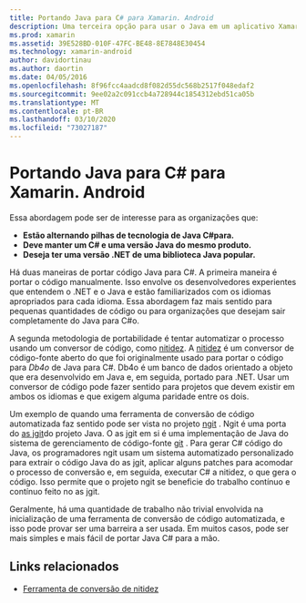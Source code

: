 ```yaml
---
title: Portando Java para C# para Xamarin. Android
description: Uma terceira opção para usar o Java em um aplicativo Xamarin. Android é portar o código-fonte C#Java para.
ms.prod: xamarin
ms.assetid: 39E528BD-010F-47FC-BE48-8E7848E30454
ms.technology: xamarin-android
author: davidortinau
ms.author: daortin
ms.date: 04/05/2016
ms.openlocfilehash: 8f96fcc4aadcd8f082d55dc568b2517f048edaf2
ms.sourcegitcommit: 9ee02a2c091ccb4a728944c1854312ebd51ca05b
ms.translationtype: MT
ms.contentlocale: pt-BR
ms.lasthandoff: 03/10/2020
ms.locfileid: "73027187"
---
```

# <a name="porting-java-to-c-for-xamarinandroid"></a>Portando Java para C# para Xamarin. Android

Essa abordagem pode ser de interesse para as organizações que:

- **Estão alternando pilhas de tecnologia de Java C#para.**
- **Deve manter um C# e uma versão Java do mesmo produto.**
- **Deseja ter uma versão .NET de uma biblioteca Java popular.**

Há duas maneiras de portar código Java para C#. A primeira maneira é portar o código manualmente. Isso envolve os desenvolvedores experientes que entendem o .NET e o Java e estão familiarizados com os idiomas apropriados para cada idioma. Essa abordagem faz mais sentido para pequenas quantidades de código ou para organizações que desejam sair completamente do Java para C#o.

A segunda metodologia de portabilidade é tentar automatizar o processo usando um conversor de código, como [nitidez](https://github.com/mono/sharpen). A [nitidez](https://github.com/mono/sharpen) é um conversor de código-fonte aberto do que foi originalmente usado para portar o código para *Db4o* de Java para C#. Db4o é um banco de dados orientado a objeto que era desenvolvido em Java e, em seguida, portado para .NET. Usar um conversor de código pode fazer sentido para projetos que devem existir em ambos os idiomas e que exigem alguma paridade entre os dois.

Um exemplo de quando uma ferramenta de conversão de código automatizada faz sentido pode ser vista no projeto [ngit](https://github.com/mono/ngit) .
Ngit é uma porta do [as jgit](https://eclipse.org/)do projeto Java.
O as jgit em si é uma implementação de Java do sistema de gerenciamento de código-fonte [git](https://git-scm.com/) . Para gerar C# código do Java, os programadores ngit usam um sistema automatizado personalizado para extrair o código Java do as jgit, aplicar alguns patches para acomodar o processo de conversão e, em seguida, executar C# a nitidez, o que gera o código. Isso permite que o projeto ngit se beneficie do trabalho contínuo e contínuo feito no as jgit.

Geralmente, há uma quantidade de trabalho não trivial envolvida na inicialização de uma ferramenta de conversão de código automatizada, e isso pode provar ser uma barreira a ser usada. Em muitos casos, pode ser mais simples e mais fácil de portar Java C# para a mão.

## <a name="related-links"></a>Links relacionados

- [Ferramenta de conversão de nitidez](https://github.com/mono/sharpen)
